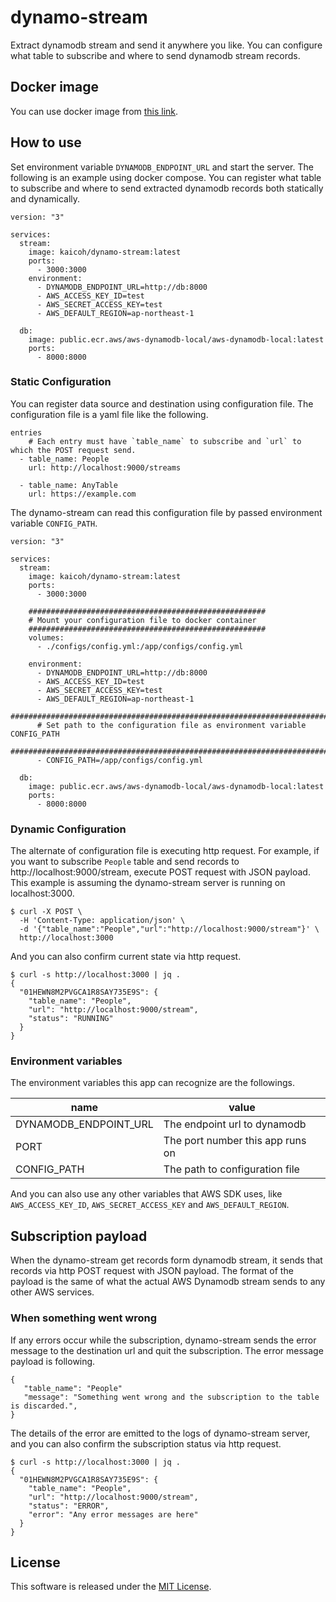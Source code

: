 # dynamo-stream

Extract dynamodb stream and send it anywhere you like.
You can configure what table to subscribe and where to send dynamodb stream records.

## Docker image

You can use docker image from [this link](https://hub.docker.com/r/kaicoh/dynamo-stream).

## How to use

Set environment variable `DYNAMODB_ENDPOINT_URL` and start the server. The following is an example using docker compose.
You can register what table to subscribe and where to send extracted dynamodb records both statically and dynamically.

```
version: "3"

services:
  stream:
    image: kaicoh/dynamo-stream:latest
    ports:
      - 3000:3000
    environment:
      - DYNAMODB_ENDPOINT_URL=http://db:8000
      - AWS_ACCESS_KEY_ID=test
      - AWS_SECRET_ACCESS_KEY=test
      - AWS_DEFAULT_REGION=ap-northeast-1

  db:
    image: public.ecr.aws/aws-dynamodb-local/aws-dynamodb-local:latest
    ports:
      - 8000:8000
```

### Static Configuration

You can register data source and destination using configuration file.
The configuration file is a yaml file like the following.

```
entries
    # Each entry must have `table_name` to subscribe and `url` to which the POST request send.
  - table_name: People
    url: http://localhost:9000/streams

  - table_name: AnyTable
    url: https://example.com
```

The dynamo-stream can read this configuration file by passed environment variable `CONFIG_PATH`.

```
version: "3"

services:
  stream:
    image: kaicoh/dynamo-stream:latest
    ports:
      - 3000:3000

    #####################################################
    # Mount your configuration file to docker container
    #####################################################
    volumes:
      - ./configs/config.yml:/app/configs/config.yml

    environment:
      - DYNAMODB_ENDPOINT_URL=http://db:8000
      - AWS_ACCESS_KEY_ID=test
      - AWS_SECRET_ACCESS_KEY=test
      - AWS_DEFAULT_REGION=ap-northeast-1
      ##########################################################################
      # Set path to the configuration file as environment variable CONFIG_PATH
      ##########################################################################
      - CONFIG_PATH=/app/configs/config.yml

  db:
    image: public.ecr.aws/aws-dynamodb-local/aws-dynamodb-local:latest
    ports:
      - 8000:8000
```

### Dynamic Configuration

The alternate of configuration file is executing http request. For example, if you want to subscribe `People` table and send records to http://localhost:9000/stream, execute POST request with JSON payload. This example is assuming the dynamo-stream server is running on localhost:3000.

```
$ curl -X POST \
  -H 'Content-Type: application/json' \
  -d '{"table_name":"People","url":"http://localhost:9000/stream"}' \
  http://localhost:3000
```

And you can also confirm current state via http request.

```
$ curl -s http://localhost:3000 | jq .
{
  "01HEWN8M2PVGCA1R8SAY735E9S": {
    "table_name": "People",
    "url": "http://localhost:9000/stream",
    "status": "RUNNING"
  }
}
```

### Environment variables

The environment variables this app can recognize are the followings.

| name | value |
----|----
| DYNAMODB_ENDPOINT_URL | The endpoint url to dynamodb |
| PORT | The port number this app runs on |
| CONFIG_PATH | The path to configuration file |

And you can also use any other variables that AWS SDK uses, like `AWS_ACCESS_KEY_ID`, `AWS_SECRET_ACCESS_KEY` and `AWS_DEFAULT_REGION`.

## Subscription payload

When the dynamo-stream get records form dynamodb stream, it sends that records via http POST request with JSON payload. The format of the payload is the same of what the actual AWS Dynamodb stream sends to any other AWS services.

### When something went wrong

If any errors occur while the subscription, dynamo-stream sends the error message to the destination url and quit the subscription. The error message payload is following.

```
{
   "table_name": "People"
   "message": "Something went wrong and the subscription to the table is discarded.",
}
```

The details of the error are emitted to the logs of dynamo-stream server, and you can also confirm the subscription status via http request.

```
$ curl -s http://localhost:3000 | jq .
{
  "01HEWN8M2PVGCA1R8SAY735E9S": {
    "table_name": "People",
    "url": "http://localhost:9000/stream",
    "status": "ERROR",
    "error": "Any error messages are here"
  }
}
```

## License

This software is released under the [MIT License](LICENSE).
